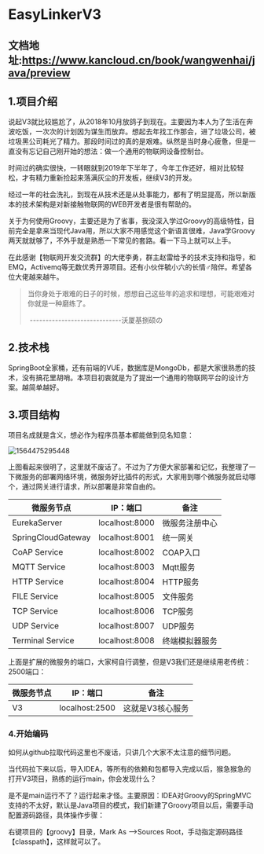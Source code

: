 # EasyLinkerV3
## 文档地址:https://www.kancloud.cn/book/wangwenhai/java/preview
## 1.项目介绍

​        说起V3就比较尴尬了，从2018年10月放鸽子到现在。主要因为本人为了生活在奔波吃饭，一次次的计划因为谋生而放弃。想起去年找工作那会，进了垃圾公司，被垃圾黑公司耗光了精力。那段时间过的真的是艰难。纵然是当时身心疲惫，但是一直没有忘记自己刚开始的想法：做一个通用的物联网设备控制台。

​         时间过的确实很快，一转眼就到2019年下半年了，今年工作还好，相对比较轻松，才有精力重新捡起来落满灰尘的开发板，继续V3的开发。

​         经过一年的社会洗礼，到现在从技术还是从处事能力，都有了明显提高，所以新版本的技术架构是对新接触物联网的WEB开发者是很有帮助的。

​        关于为何使用Groovy，主要还是为了省事，我没深入学过Groovy的高级特性，目前完全是拿来当现代Java用，所以大家不用感觉这个新语言很难，Java学Groovy两天就就够了，不外乎就是熟悉一下常见的套路。看一下马上就可以上手。

​        在此感谢【物联网开发交流群】的大佬李勇，群主赵雷给予的技术支持和指导，和EMQ，Activemq等无数优秀开源项目。还有小伙伴毓小六的长情♂陪伴。希望各位大佬越来越牛。

> 当你身处于艰难的日子的时候，想想自己这些年的追求和理想，可能艰难对你就是一种磨练了。
>
> ​                                                                                                                 -----------------------------沃厦基捌硕の

## 2.技术栈

​        SpringBoot全家桶，还有前端的VUE，数据库是MongoDb，都是大家很熟悉的技术，没有搞花里胡哨。本项目初衷就是为了提出一个通用的物联网平台的设计方案。越简单越好。

## 3.项目结构

项目名成就是含义，想必作为程序员基本都能做到见名知意：

![1564475295448](C:\Users\admin\Github\easyboot\doc_pic\1564475295448.png)

上图看起来很明了，这里就不废话了。不过为了方便大家部署和记忆，我整理了一下微服务的部署网络环境，微服务好比插件的形式，大家用到哪个微服务就启动哪个，通过网关进行请求，所以部署是非常自由的。

| 微服务节点         | IP：端口       | 备注           |
| ------------------ | -------------- | -------------- |
| EurekaServer       | localhost:8000 | 微服务注册中心 |
| SpringCloudGateway | localhost:8001 | 统一网关       |
| CoAP Service       | localhost:8002 | COAP入口       |
| MQTT Service       | localhost:8003 | Mqtt服务       |
| HTTP Service       | localhost:8004 | HTTP服务       |
| FILE Service       | localhost:8005 | 文件服务       |
| TCP Service        | localhost:8006 | TCP服务        |
| UDP Service        | localhost:8007 | UDP服务        |
| Terminal Service   | localhost:8008 | 终端模拟器服务 |

上面是扩展的微服务的端口，大家柯自行调整，但是V3我们还是继续用老传统：2500端口：

| 微服务节点 | IP：端口       | 备注             |
| ---------- | -------------- | ---------------- |
| V3         | localhost:2500 | 这就是V3核心服务 |

### 4.开始编码

如何从github拉取代码这里也不废话，只讲几个大家不太注意的细节问题。

当代码拉下来以后，导入IDEA，等所有的依赖和包都导入完成以后，猴急猴急的打开V3项目，熟练的运行main，你会发现什么？

是不是main运行不了？运行起来才怪。主要原因：IDEA对Groovy的SpringMVC支持的不太好，默认是Java项目的模式，我们新建了Groovy项目以后，需要手动配置源码路径，具体操作步骤：

右键项目的【groovy】目录，Mark As -->Sources Root，手动指定源码路径【classpath】，这样就可以了。